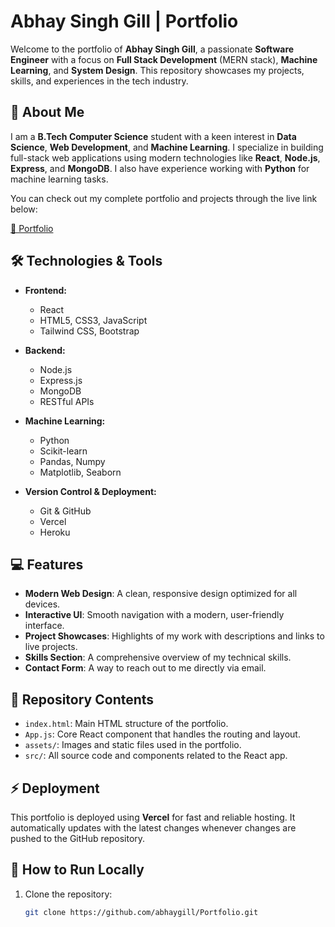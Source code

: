 # Abhay Singh Gill | Portfolio

Welcome to the portfolio of **Abhay Singh Gill**, a passionate **Software Engineer** with a focus on **Full Stack Development** (MERN stack), **Machine Learning**, and **System Design**. This repository showcases my projects, skills, and experiences in the tech industry.

## 🚀 About Me

I am a **B.Tech Computer Science** student with a keen interest in **Data Science**, **Web Development**, and **Machine Learning**. I specialize in building full-stack web applications using modern technologies like **React**, **Node.js**, **Express**, and **MongoDB**. I also have experience working with **Python** for machine learning tasks.

You can check out my complete portfolio and projects through the live link below:

[🔗 Portfolio](https://abhayportfolio-sigma.vercel.app/)

## 🛠️ Technologies & Tools

- **Frontend:**
  - React
  - HTML5, CSS3, JavaScript
  - Tailwind CSS, Bootstrap

- **Backend:**
  - Node.js
  - Express.js
  - MongoDB
  - RESTful APIs

- **Machine Learning:**
  - Python
  - Scikit-learn
  - Pandas, Numpy
  - Matplotlib, Seaborn

- **Version Control & Deployment:**
  - Git & GitHub
  - Vercel
  - Heroku

## 💻 Features

- **Modern Web Design**: A clean, responsive design optimized for all devices.
- **Interactive UI**: Smooth navigation with a modern, user-friendly interface.
- **Project Showcases**: Highlights of my work with descriptions and links to live projects.
- **Skills Section**: A comprehensive overview of my technical skills.
- **Contact Form**: A way to reach out to me directly via email.

## 📁 Repository Contents

- `index.html`: Main HTML structure of the portfolio.
- `App.js`: Core React component that handles the routing and layout.
- `assets/`: Images and static files used in the portfolio.
- `src/`: All source code and components related to the React app.

## ⚡ Deployment

This portfolio is deployed using **Vercel** for fast and reliable hosting. It automatically updates with the latest changes whenever changes are pushed to the GitHub repository.

## 🚀 How to Run Locally

1. Clone the repository:

   ```bash
   git clone https://github.com/abhaygill/Portfolio.git
